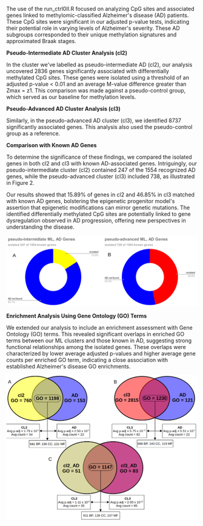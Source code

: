 

The use of the run_ctrl0II.R focused on analyzing CpG sites and associated genes linked to methylomic-classified Alzheimer's disease (AD) patients. These CpG sites were significant in our adjusted p-value tests, indicating their potential role in varying levels of Alzheimer's severity. These AD subgroups corresponded to their unique methylation signatures and approximated Braak stages.

**Pseudo-Intermediate AD Cluster Analysis (cl2)**

In the cluster we've labelled as pseudo-intermediate AD (cl2), our analysis uncovered 2836 genes significantly associated with differentially methylated CpG sites. These genes were isolated using a threshold of an adjusted p-value < 0.01 and an average M-value difference greater than Zmax = z1. This comparison was made against a pseudo-control group, which served as our baseline for methylation levels.

**Pseudo-Advanced AD Cluster Analysis (cl3)**

Similarly, in the pseudo-advanced AD cluster (cl3), we identified 8737 significantly associated genes. This analysis also used the pseudo-control group as a reference.

**Comparison with Known AD Genes**

To determine the significance of these findings, we compared the isolated genes in both cl2 and cl3 with known AD-associated genes. Intriguingly, our pseudo-intermediate cluster (cl2) contained 247 of the 1554 recognized AD genes, while the pseudo-advanced cluster (cl3) included 738, as illustrated in Figure 2.

Our results showed that 15.89% of genes in cl2 and 46.85% in cl3 matched with known AD genes, bolstering the epigenetic progenitor model's assertion that epigenetic modifications can mirror genetic mutations. The identified differentially methylated CpG sites are potentially linked to gene dysregulation observed in AD progression, offering new perspectives in understanding the disease.

![pie_charts](https://github.com/gastonguaysiu/ML-AD-reclassification/blob/main/analysis_git/out_ML/pie_genes.png?raw=true)

**Enrichment Analysis Using Gene Ontology (GO) Terms**

We extended our analysis to include an enrichment assessment with Gene Ontology (GO) terms. This revealed significant overlaps in enriched GO terms between our ML clusters and those known in AD, suggesting strong functional relationships among the isolated genes. These overlaps were characterized by lower average adjusted p-values and higher average gene counts per enriched GO term, indicating a close association with established Alzheimer's disease GO enrichments.

![GO_overlap](https://github.com/gastonguaysiu/ML-AD-reclassification/blob/main/analysis_git/out_ML/GO_share.png?raw=true)

